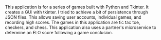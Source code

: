 This application is for a series of games built with Python and Tkinter.
It creates a GUI with tkinter.  I tried to achieve a bit of persistence through JSON files.  This allows saving user accounts, individual games, and recording high scores.
The games in this application are tic tac toe, checkers, and chess.
This application also uses a partner's microservice to determine an ELO score following a game conclusion.
